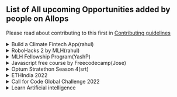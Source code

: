 ## List of All upcoming Opportunities added by people on Allops

Please read about contributing to this first in [Contributing guidelines](https://github.com/Sidd2024/Allops/blob/main/Contributing.md#adding-opportunities)

<details>
<summary> Build a Climate Fintech App(rahul)</summary>
<br>
Create a Climate Fintech Application, build on your own existing app, marketplace, or platform or create a powerful fintech feature that can be integrated into your Climate app or platform.
  <br>
EXAMPLES
  <br>
*Using climate APIs computer models to payout climate disaster victims.
  <br>
*Carbon offsetting applications and marketplaces need to pay into wallets and payout to other users.
   <br>
*Sustainable banking firms can leverage Rapyd API for virtual accounts, wallets, payments and payouts.
   <br>
*Using a Wallet to earn points that accumulate to redeem to plant a tree or other technologies focused on reducing carbon footprint.
   <br>
*Automating the purchase of carbon credits Donate part of your card interchange revenues to carbon removal while helping cardholders track their carbon footprint.
<br><br>
Allops LINK: https://allops.herokuapp.com/opportunity/54
</details>

<details>
<summary>RoboHacks 2 by MLH(rahul)</summary>
<br>
Hosted by MLH hackathon is a 48-hour hackathon hosted every weekend in our community discord. Visit discord.mlh.io for more details about the ongoing hackathon.
Keep an eye out on this space for more information about the theme. They'll be running mini-events, workshops, and more to keep you entertained. Whether you build something on the theme or not, they want you to focus on having fun.
This event is open to hackers, all over the world. While they primarily work with student hackers or those who have graduated within the last 12 months, working professionals are also welcome to join them. Students can include high school students, university undergraduate or postgraduate students, and people who are in vocational training such as apprenticeships.
<br><br>
Allops LINK: https://allops.herokuapp.com/opportunity/54
</details>

<details>
<summary>MLH Fellowship Program(YashP)</summary>  
<br>
A fully remote, 12-week internship where participants earn a stipend and learn to collaborate on real open source projects with peers and engineers from top companies. Students can collaborate on projects that are sourced directly from corporate partners. Gain Real-World Experience by 
Contributing to projects that people depend on, not a side project that never sees the light of day. Students are offer educational stipend to help offset expenses while they participate in the program. Students be able to focus on putting what the learn into practice so that can to launch their career in Software Engineering. 
<br> <br> 
Allops Link: https://fellowship.mlh.io/  
</details>

<details>
<summary>Javascript free course by Freecodecamp(Jose)</summary>
<br>
JavaScript is a high-level programming language that all modern web browsers support. It is also one of the core technologies of the web, along with HTML and CSS that you may have learned previously. This section will cover basic JavaScript programming concepts, which range from variables and arithmetic to objects and loops.
freeCodeCamp is a donor-supported tax-exempt 501(c)(3) nonprofit organization with a mission to help people learn to code for free.
<br><br>
Allops LINK: https://allops.herokuapp.com/opportunity/54
</details>

<details>
<summary>Optum Stratethon Season 4(srt)</summary>  
<br>
Optum Stratethon Season 4 is open to students from engineering schools and business schools across India, the Philippines, Singapore, and Malaysia. It is a platform that brings some of the best minds together to solve practical and current health care related problems and identify the most innovative solution that could help improve the lives of millions around the world.
In the past three seasons, this eclectic mix of talent and enthusiasm has provided solutions like the reduction of management cost for chronic conditions and senior care, as well as innovative technology designs to improve health outcomes.
<br> <br> 
Allops LINK: https://allops.herokuapp.com/opportunity/54 
</details>

<details>
<summary>ETHIndia 2022</summary>  
<br>
ETHIndia is a hackathon — a movement with the goal of inspiring and fostering a community of builders promoting technological advancements for Ethereum. It’s a place where the leading minds in the Ethereum ecosystem are uniting with 1500+ builders from around the globe to build decentralized applications for the future.
<br> <br> 
Allops LINK: https://allops.herokuapp.com/opportunity/54 
</details>

<details>
<summary>Call for Code Global Challenge 2022</summary>  
<br>
As part of the 5th annual Call for Code Global Challenge, design and build an open-source solution in the cloud to take on a sustainability issue.
Form a team and take on sustainability issues from improving supply chains to clean energy solutions and the protection of biodiversity. 
<br> <br> 
Allops LINK: https://allops.herokuapp.com/opportunity/53
</details>


<details>
<summary>Learn Artificial intelligence</summary>  
<br>
You've probably heard about the artificial intelligence and machine learning algorithms that power your favorite apps with data science and deep learning techniques. 
But how much do you really know about how AI works or how it's changing the world around us? Learn the basics of this technology, which has the potential to change every single job in the near future, and start building your skills with these free courses.
<br> <br> 
Allops LINK: https://allops.herokuapp.com/opportunity/55
</details>
